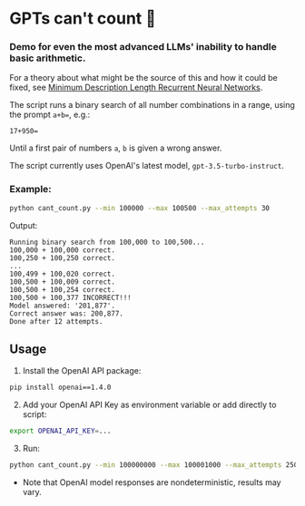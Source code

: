 # GPTs can't count 🎲 

### Demo for even the most advanced LLMs' inability to handle basic arithmetic.

For a theory about what might be the source of this and how it could be fixed, see [Minimum Description Length Recurrent Neural Networks](https://direct.mit.edu/tacl/article/doi/10.1162/tacl_a_00489/112499/Minimum-Description-Length-Recurrent-Neural).

The script runs a binary search of all number combinations in a range, using the prompt `a+b=`, e.g.:
```
17+950=
```

Until a first pair of numbers `a`, `b` is given a wrong answer. 

The script currently uses OpenAI's latest model, `gpt-3.5-turbo-instruct`.

### Example:

```bash
python cant_count.py --min 100000 --max 100500 --max_attempts 30
```

Output:
```
Running binary search from 100,000 to 100,500...
100,000 + 100,000 correct.
100,250 + 100,250 correct.
...
100,499 + 100,020 correct.
100,500 + 100,009 correct.
100,500 + 100,254 correct.
100,500 + 100,377 INCORRECT!!!
Model answered: '201,877'.
Correct answer was: 200,877.
Done after 12 attempts.
```

## Usage

1. Install the OpenAI API package:

```bash
pip install openai==1.4.0
```

2. Add your OpenAI API Key as environment variable or add directly to script:
```bash
export OPENAI_API_KEY=...
```

3. Run:
```bash
python cant_count.py --min 100000000 --max 100001000 --max_attempts 250
```

* Note that OpenAI model responses are nondeterministic, results may vary.  